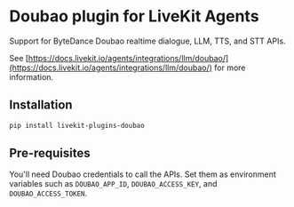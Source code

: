 # Doubao plugin for LiveKit Agents

Support for ByteDance Doubao realtime dialogue, LLM, TTS, and STT APIs.

See [https://docs.livekit.io/agents/integrations/llm/doubao/](https://docs.livekit.io/agents/integrations/llm/doubao/) for more information.

## Installation

```bash
pip install livekit-plugins-doubao
```

## Pre-requisites

You'll need Doubao credentials to call the APIs. Set them as environment variables such as `DOUBAO_APP_ID`, `DOUBAO_ACCESS_KEY`, and `DOUBAO_ACCESS_TOKEN`.
